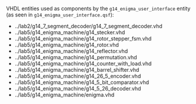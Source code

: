 VHDL entities used as components by the `g14_enigma_user_interface` entity (as seen in `g14_enigma_user_interface.qsf`):

- ../lab2/g14_7_segment_decoder/g14_7_segment_decoder.vhd
- ../lab5/g14_enigma_machine/g14_stecker.vhd
- ../lab5/g14_enigma_machine/g14_rotor_stepper_fsm.vhd
- ../lab5/g14_enigma_machine/g14_rotor.vhd
- ../lab5/g14_enigma_machine/g14_reflector.vhd
- ../lab5/g14_enigma_machine/g14_permutation.vhd
- ../lab5/g14_enigma_machine/g14_counter_with_load.vhd
- ../lab5/g14_enigma_machine/g14_barrel_shifter.vhd
- ../lab5/g14_enigma_machine/g14_26_5_encoder.vhd
- ../lab5/g14_enigma_machine/g14_5_bit_comparator.vhd
- ../lab5/g14_enigma_machine/g14_5_26_decoder.vhd
- ../lab5/g14_enigma_machine/enigma.vhd
